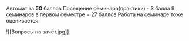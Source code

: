 Автомат за **50** баллов
Посещение семинара(практики) - 3 балла
9 семинаров в первом семестре = 27 баллов 
Работа на семинаре тоже оценивается

![[Вопросы на зачёт.jpg]]
